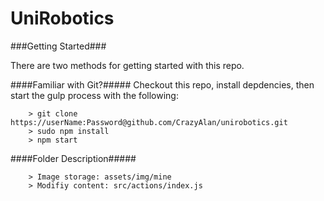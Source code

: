 # UniRobotics   

###Getting Started###

There are two methods for getting started with this repo.

####Familiar with Git?#####
Checkout this repo, install depdencies, then start the gulp process with the following:

```
	> git clone https://userName:Password@github.com/CrazyAlan/unirobotics.git
	> sudo npm install
	> npm start
```

####Folder Description#####

```
	> Image storage: assets/img/mine 
	> Modifiy content: src/actions/index.js
```

